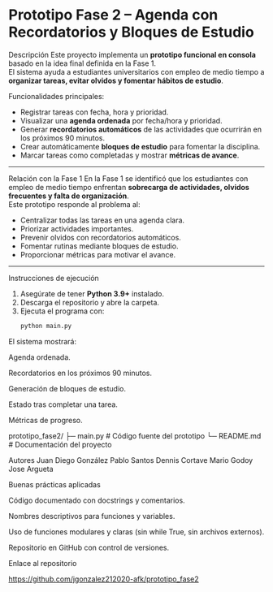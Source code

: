 # Prototipo Fase 2 – Agenda con Recordatorios y Bloques de Estudio

Descripción
Este proyecto implementa un **prototipo funcional en consola** basado en la idea final definida en la Fase 1.  
El sistema ayuda a estudiantes universitarios con empleo de medio tiempo a **organizar tareas, evitar olvidos y fomentar hábitos de estudio**.  

Funcionalidades principales:
- Registrar tareas con fecha, hora y prioridad.
- Visualizar una **agenda ordenada** por fecha/hora y prioridad.
- Generar **recordatorios automáticos** de las actividades que ocurrirán en los próximos 90 minutos.
- Crear automáticamente **bloques de estudio** para fomentar la disciplina.
- Marcar tareas como completadas y mostrar **métricas de avance**.

---

Relación con la Fase 1
En la Fase 1 se identificó que los estudiantes con empleo de medio tiempo enfrentan **sobrecarga de actividades, olvidos frecuentes y falta de organización**.  
Este prototipo responde al problema al:
- Centralizar todas las tareas en una agenda clara.
- Priorizar actividades importantes.
- Prevenir olvidos con recordatorios automáticos.
- Fomentar rutinas mediante bloques de estudio.
- Proporcionar métricas para motivar el avance.

---

Instrucciones de ejecución
1. Asegúrate de tener **Python 3.9+** instalado.  
2. Descarga el repositorio y abre la carpeta.  
3. Ejecuta el programa con:  
   ```bash
   python main.py

El sistema mostrará:

Agenda ordenada.

Recordatorios en los próximos 90 minutos.

Generación de bloques de estudio.

Estado tras completar una tarea.

Métricas de progreso.

prototipo_fase2/
├─ main.py      # Código fuente del prototipo
└─ README.md    # Documentación del proyecto

Autores
Juan Diego González
Pablo Santos
Dennis Cortave
Mario Godoy
Jose Argueta

Buenas prácticas aplicadas

Código documentado con docstrings y comentarios.

Nombres descriptivos para funciones y variables.

Uso de funciones modulares y claras (sin while True, sin archivos externos).

Repositorio en GitHub con control de versiones.

Enlace al repositorio

https://github.com/jgonzalez212020-afk/prototipo_fase2
